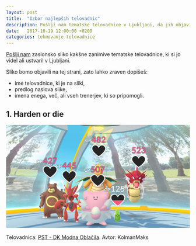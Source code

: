 ```yaml
---
layout: post
title:  "Izbor najlepših telovadnic"
description: Pošlji nam tematske telovadnice v Ljubljani, da jih objavimo!
date:   2017-10-19 12:00:00 +0200
categories: tekmovanje telovadnice
---
```



[Pošlji nam](mailto:{{site.email}}) zaslonsko sliko kakšne zanimive tematske
telovadnice, ki si jo videl ali ustvaril v Ljubljani.

Sliko bomo objavili na tej strani, zato lahko zraven dopišeš:
 - ime telovadnice, ki je na sliki,
 - predlog naslova slike,
 - imena enega, več, ali vseh trenerjev, ki so pripomogli.

## 1. Harden or die

![Polna telovadnica](/assets/img/gyms/full_gym.png)

Telovadnica: [PST - DK Modna Oblačila](https://www.google.com/maps/?daddr=46.037849,14.465525).
Avtor: KolmanMaks

